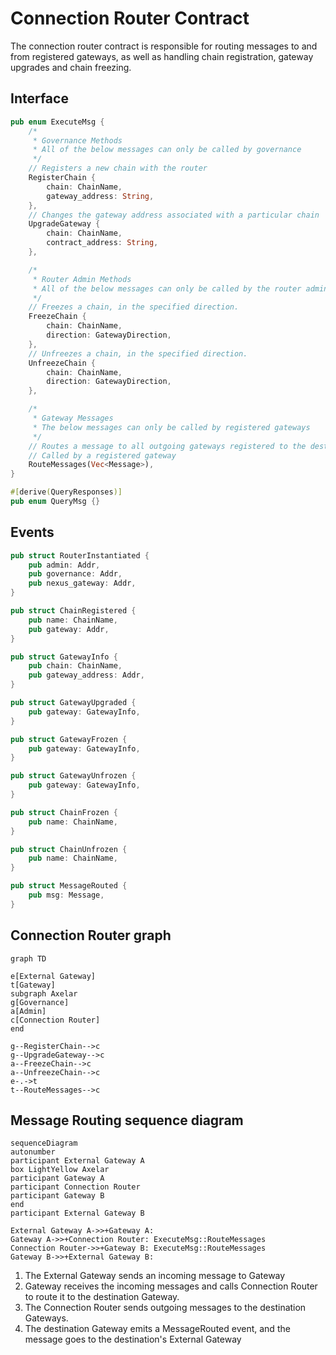# Connection Router Contract

The connection router contract is responsible for routing messages to and from registered gateways, as well as handling chain registration, gateway upgrades and chain freezing.

## Interface

```Rust
pub enum ExecuteMsg {
    /*
     * Governance Methods
     * All of the below messages can only be called by governance
     */
    // Registers a new chain with the router
    RegisterChain {
        chain: ChainName,
        gateway_address: String,
    },
    // Changes the gateway address associated with a particular chain
    UpgradeGateway {
        chain: ChainName,
        contract_address: String,
    },

    /*
     * Router Admin Methods
     * All of the below messages can only be called by the router admin
     */
    // Freezes a chain, in the specified direction.
    FreezeChain {
        chain: ChainName,
        direction: GatewayDirection,
    },
    // Unfreezes a chain, in the specified direction.
    UnfreezeChain {
        chain: ChainName,
        direction: GatewayDirection,
    },

    /*
     * Gateway Messages
     * The below messages can only be called by registered gateways
     */
    // Routes a message to all outgoing gateways registered to the destination domain.
    // Called by a registered gateway
    RouteMessages(Vec<Message>),
}

#[derive(QueryResponses)]
pub enum QueryMsg {}
```

## Events

```Rust
pub struct RouterInstantiated {
    pub admin: Addr,
    pub governance: Addr,
    pub nexus_gateway: Addr,
}

pub struct ChainRegistered {
    pub name: ChainName,
    pub gateway: Addr,
}

pub struct GatewayInfo {
    pub chain: ChainName,
    pub gateway_address: Addr,
}

pub struct GatewayUpgraded {
    pub gateway: GatewayInfo,
}

pub struct GatewayFrozen {
    pub gateway: GatewayInfo,
}

pub struct GatewayUnfrozen {
    pub gateway: GatewayInfo,
}

pub struct ChainFrozen {
    pub name: ChainName,
}

pub struct ChainUnfrozen {
    pub name: ChainName,
}

pub struct MessageRouted {
    pub msg: Message,
}
```

## Connection Router graph

```mermaid
graph TD

e[External Gateway]
t[Gateway]
subgraph Axelar
g[Governance]
a[Admin]
c[Connection Router]
end

g--RegisterChain-->c
g--UpgradeGateway-->c
a--FreezeChain-->c
a--UnfreezeChain-->c
e-.->t
t--RouteMessages-->c
```

## Message Routing sequence diagram

```mermaid
sequenceDiagram
autonumber
participant External Gateway A
box LightYellow Axelar
participant Gateway A
participant Connection Router
participant Gateway B
end
participant External Gateway B

External Gateway A->>+Gateway A: 
Gateway A->>+Connection Router: ExecuteMsg::RouteMessages
Connection Router->>+Gateway B: ExecuteMsg::RouteMessages
Gateway B->>+External Gateway B: 
```

1. The External Gateway sends an incoming message to Gateway
2. Gateway receives the incoming messages and calls Connection Router to route it to the destination Gateway.
3. The Connection Router sends outgoing messages to the destination Gateways.
4. The destination Gateway emits a MessageRouted event, and the message goes to the destination's External Gateway